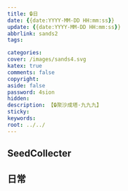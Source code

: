 ```yaml
---
title: 🔒日
date: {{date:YYYY-MM-DD HH:mm:ss}}
update: {{date:YYYY-MM-DD HH:mm:ss}}
abbrlink: sands2
tags:

categories:
cover: /images/sands4.svg
katex: true
comments: false
copyright:
aside: false
password: 4sion
hidden:
description: 【🔒聚沙成塔·九九九】 
sticky: 
keywords:
root: ../../
---
```


## SeedCollecter


## 日常